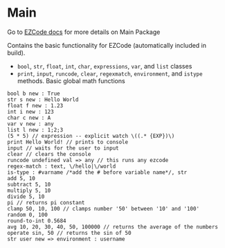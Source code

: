 # Main

Go to [EZCode docs](https://github.com/EZCodeLanguage/EZCode/blob/master/docs/README.md) for more details on Main Package

Contains the basic functionality for EZCode (automatically included in build).
- `bool`, `str`, `float`, `int`, `char`, `expressions`, `var`, and `list` classes
- `print`, `input`, `runcode`, `clear`, `regexmatch`, `environment`, and `istype` methods. Basic global math functions
  
```
bool b new : True
str s new : Hello World
float f new : 1.23
int i new : 123
char c new : A
var v new : any
list l new : 1;2;3
(5 * 5) // expression -- explicit watch \((.* {EXP})\)
print Hello World! // prints to console
input // waits for the user to input
clear // clears the console
runcode undefined val => any // this runs any ezcode
regex-match : text, \/hello|\/world
is-type : #varname /*add the # before variable name*/, str
add 5, 10
subtract 5, 10
multiply 5, 10
divide 5, 10
pi // returns pi constant
clamp 50, 10, 100 // clamps number '50' between '10' and '100'
random 0, 100
round-to-int 0.5684
avg 10, 20, 30, 40, 50, 100000 // returns the average of the numbers
operate sin, 50 // returns the sin of 50
str user new => environment : username
```
